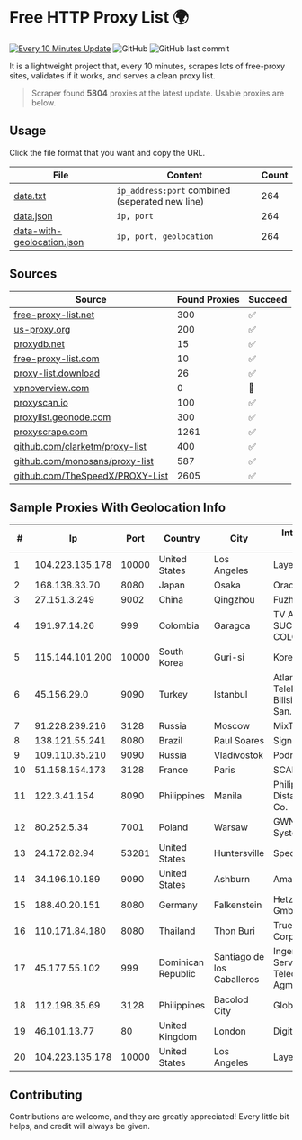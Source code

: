 
# Free HTTP Proxy List 🌍

[![Every 10 Minutes Update](https://github.com/mertguvencli/http-proxy-list/actions/workflows/main.yml/badge.svg?branch=main)](https://github.com/mertguvencli/http-proxy-list/actions/workflows/main.yml)
![GitHub](https://img.shields.io/github/license/mertguvencli/http-proxy-list)
![GitHub last commit](https://img.shields.io/github/last-commit/mertguvencli/http-proxy-list)

It is a lightweight project that, every 10 minutes, scrapes lots of free-proxy sites, validates if it works, and serves a clean proxy list.


> Scraper found **5804** proxies at the latest update. Usable proxies are below.

## Usage

Click the file format that you want and copy the URL.


|File|Content|Count|
|----|-------|-----|
|[data.txt](https://raw.githubusercontent.com/mertguvencli/http-proxy-list/main/proxy-list/data.txt)|`ip_address:port` combined (seperated new line)|264|
|[data.json](https://raw.githubusercontent.com/mertguvencli/http-proxy-list/main/proxy-list/data.json)|`ip, port`|264|
|[data-with-geolocation.json](https://raw.githubusercontent.com/mertguvencli/http-proxy-list/main/proxy-list/data-with-geolocation.json)|`ip, port, geolocation`|264|

## Sources

|Source|Found Proxies|Succeed|
|------|-------------|-------|
|[free-proxy-list.net](https://free-proxy-list.net)|300|✅|
|[us-proxy.org](https://www.us-proxy.org)|200|✅|
|[proxydb.net](http://proxydb.net)|15|✅|
|[free-proxy-list.com](https://free-proxy-list.com/?page=&port=&type%5B%5D=http&type%5B%5D=https&up_time=0&search=Search)|10|✅|
|[proxy-list.download](https://www.proxy-list.download/HTTP)|26|✅|
|[vpnoverview.com](https://vpnoverview.com/privacy/anonymous-browsing/free-proxy-servers)|0|🚫|
|[proxyscan.io](https://www.proxyscan.io)|100|✅|
|[proxylist.geonode.com](https://proxylist.geonode.com/api/proxy-list?limit=300&page=1&sort_by=lastChecked&sort_type=desc&protocols=http,https)|300|✅|
|[proxyscrape.com](https://api.proxyscrape.com/v2/?request=displayproxies&protocol=http&timeout=10000&country=all&ssl=all&anonymity=all)|1261|✅|
|[github.com/clarketm/proxy-list](https://raw.githubusercontent.com/clarketm/proxy-list/master/proxy-list-raw.txt)|400|✅|
|[github.com/monosans/proxy-list](https://raw.githubusercontent.com/monosans/proxy-list/main/proxies/http.txt)|587|✅|
|[github.com/TheSpeedX/PROXY-List](https://raw.githubusercontent.com/TheSpeedX/PROXY-List/master/http.txt)|2605|✅|


## Sample Proxies With Geolocation Info

|#|Ip|Port|Country|City|Internet Service Provider|
|-|--|----|-------|----|-------------------------|
|1|104.223.135.178|10000|United States|Los Angeles|LayerHost|
|2|168.138.33.70|8080|Japan|Osaka|Oracle Corporation|
|3|27.151.3.249|9002|China|Qingzhou|Fuzhou|
|4|191.97.14.26|999|Colombia|Garagoa|TV AZTECA SUCURSAL COLOMBIA|
|5|115.144.101.200|10000|South Korea|Guri-si|Korea Telecom|
|6|45.156.29.0|9090|Turkey|Istanbul|Atlantis Telekomunikasyon Bilisim Hizmetleri San. Tic. Ltd|
|7|91.228.239.216|3128|Russia|Moscow|MixTelecom|
|8|138.121.55.241|8080|Brazil|Raul Soares|Signet Telecom Ltda|
|9|109.110.35.210|9090|Russia|Vladivostok|Podryad Nets|
|10|51.158.154.173|3128|France|Paris|SCALEWAY|
|11|122.3.41.154|8090|Philippines|Manila|Philippine Long Distance Telephone Co.|
|12|80.252.5.34|7001|Poland|Warsaw|GWNET Autonomus System|
|13|24.172.82.94|53281|United States|Huntersville|Spectrum|
|14|34.196.10.189|9090|United States|Ashburn|Amazon.com, Inc.|
|15|188.40.20.151|8080|Germany|Falkenstein|Hetzner Online GmbH|
|16|110.171.84.180|8080|Thailand|Thon Buri|True Internet Corporation CO. Ltd.|
|17|45.177.55.102|999|Dominican Republic|Santiago de los Caballeros|Ingenieria EN Servicios De Telecomunicaciones Agml SRL|
|18|112.198.35.69|3128|Philippines|Bacolod City|Globe Telecom|
|19|46.101.13.77|80|United Kingdom|London|DigitalOcean, LLC|
|20|104.223.135.178|10000|United States|Los Angeles|LayerHost|



## Contributing

Contributions are welcome, and they are greatly appreciated! Every
little bit helps, and credit will always be given.

